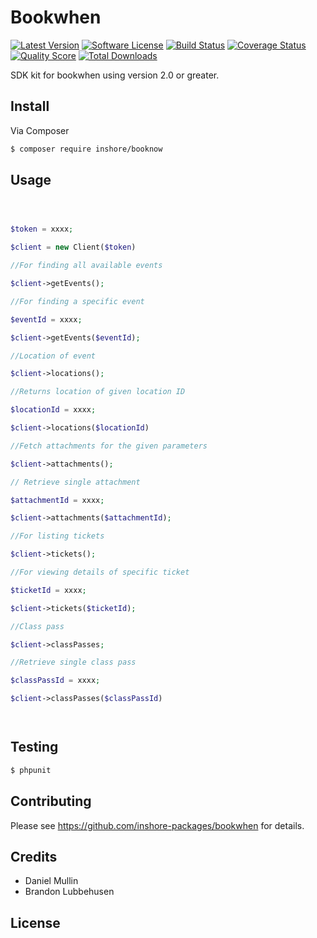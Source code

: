 #  Bookwhen

[![Latest Version](https://img.shields.io/github/release/thephpleague/skeleton.svg?style=flat-square)](https://github.com/inshore-packages/bookwhen/releases)
[![Software License](https://img.shields.io/badge/license-MIT-brightgreen.svg?style=flat-square)](LICENSE.md)
[![Build Status](https://img.shields.io/travis/thephpleague/skeleton/master.svg?style=flat-square)](https://travis-ci.org/inshore-packages/bookwhen)
[![Coverage Status](https://img.shields.io/scrutinizer/coverage/g/thephpleague/skeleton.svg?style=flat-square)](https://scrutinizer-ci.com/g/inshore-packages/bookwhen/code-structure)
[![Quality Score](https://img.shields.io/scrutinizer/g/thephpleague/skeleton.svg?style=flat-square)](https://scrutinizer-ci.com/g/inshore-packages/bookwhen)
[![Total Downloads](https://img.shields.io/packagist/dt/league/skeleton.svg?style=flat-square)](https://packagist.org/packages/inshore-packages/bookwhen)


SDK kit for bookwhen using version 2.0 or greater.


## Install

Via Composer

``` bash
$ composer require inshore/booknow
```

## Usage

``` php



$token = xxxx;

$client = new Client($token)

//For finding all available events

$client->getEvents();

//For finding a specific event

$eventId = xxxx;

$client->getEvents($eventId);

//Location of event

$client->locations();

//Returns location of given location ID

$locationId = xxxx;

$client->locations($locationId)

//Fetch attachments for the given parameters

$client->attachments();

// Retrieve single attachment

$attachmentId = xxxx;

$client->attachments($attachmentId);

//For listing tickets

$client->tickets();

//For viewing details of specific ticket

$ticketId = xxxx;

$client->tickets($ticketId);

//Class pass

$client->classPasses;

//Retrieve single class pass

$classPassId = xxxx;

$client->classPasses($classPassId)




```

## Testing

``` bash
$ phpunit
```

## Contributing

Please see https://github.com/inshore-packages/bookwhen for details.

## Credits

- Daniel Mullin
- Brandon Lubbehusen

## License


